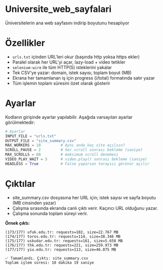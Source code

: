 # Universite_web_sayfalari
Üniversitelerin ana web sayfasını indirip boyutunu hesaplıyor

# Özellikler
- `urls.txt` içinden URL'leri okur (başında http yoksa https ekler)
- Paralel olarak her URL'yi açar, lazy-load + video tetikler
- `selenium-wire` ile tüm HTTP(S) isteklerini yakalar
- Tek CSV'ye yazar: domain, istek sayısı, toplam boyut (MB)
- Ekrana her tamamlanan iş için progress (i/total) formatında satır yazar
- Tüm işlemin toplam süresini özet olarak gösterir

# Ayarlar
Kodların girişinde ayarlar yapılabilir. Aşağıda varsayılan ayarlar görülmektedir:
```python
# Ayarlar
INPUT_FILE = "urls.txt"
OUTPUT_FILE = "site_summary.csv"
MAX_WORKERS = 10         # Aynı anda kaç site açılsın?
SCROLL_PAUSE = 2         # her scroll sonrası bekleme (saniye)
MAX_SCROLLS = 60         # maksimum scroll denemesi
VIDEO_PLAY_WAIT = 5      # video.play() sonrası bekleme (saniye)
HEADLESS = True          # False yaparsan tarayıcı görünür açılır
```
# Çıktılar
- site_summary.csv dosyasına her URL için; istek sayısı ve sayfa boyutu (MB cinsinden yazar)
- Çalışma sırasında ekranda canlı çıktı verir. Kaçıncı URL olduğunu yazar.
- Çalışma sonunda toplam süreyi verir.

**Örnek çıktı:**
```
(173/177) ufuk.edu.tr: requests=102, size=22.767 MB
(174/177) toros.edu.tr: requests=114, size=38.346 MB
(175/177) uskudar.edu.tr: requests=161, size=5.658 MB
(176/177) thk.edu.tr: requests=221, size=259.973 MB
(177/177) yiu.edu.tr: requests=113, size=46.875 MB

✅ Tamamlandı. Çıktı: site_summary.csv
Toplam işlem süresi: 10 dakika 19 saniye
```
